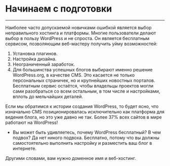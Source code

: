 # Начинаем с подготовки
____

Наиболее часто допускаемой новичками ошибкой является выбор неправильного хостинга и платформы. 
Многие пользователи делают выбор в пользу WordPress и не спроста. Он является бесплатным сервисом, позволяющим веб-мастеру получить уйму возможностей:

1. Установка плагинов.
2. Настройка дизайна.
3. Неограниченный заработок.
4. Для большинства успешных блогов выбирают именно решение WordPress.org, в качестве CMS. Это касается не только персональных страничек, но и крупнейших новостных порталов. Бесплатным сервис остаётся, чтобы владельцы проектов могли сами разобраться со всем остальным, в том числе и настройками, вплоть до мельчайших деталей.

Если мы обратимся к истории создания WordPress, то будет ясно, что изначально CMS позиционировалась исключительно 
как платформа для ведения блога, но это уже давно не так. Более 37% всех сайтов в мире работают на WordPress!

- Вы может быть удивляетесь, почему WordPress бесплатный? В чем подвох? Да нет никого подвоха. Бесплатно, потому что вы должны самостоятельно выполнить настройку и разместить ваш блог в интернете.


Другими словами, вам нужно доменное имя и веб-хостинг.
